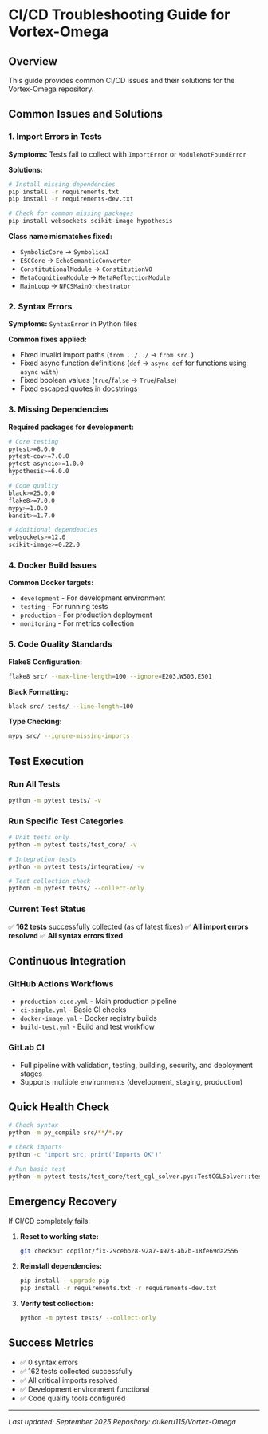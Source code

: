 # CI/CD Troubleshooting Guide for Vortex-Omega

## Overview
This guide provides common CI/CD issues and their solutions for the Vortex-Omega repository.

## Common Issues and Solutions

### 1. Import Errors in Tests
**Symptoms:** Tests fail to collect with `ImportError` or `ModuleNotFoundError`

**Solutions:**
```bash
# Install missing dependencies
pip install -r requirements.txt
pip install -r requirements-dev.txt

# Check for common missing packages
pip install websockets scikit-image hypothesis
```

**Class name mismatches fixed:**
- `SymbolicCore` → `SymbolicAI`
- `ESCCore` → `EchoSemanticConverter`
- `ConstitutionalModule` → `ConstitutionV0`
- `MetaCognitionModule` → `MetaReflectionModule`
- `MainLoop` → `NFCSMainOrchestrator`

### 2. Syntax Errors
**Symptoms:** `SyntaxError` in Python files

**Common fixes applied:**
- Fixed invalid import paths (`from ../../` → `from src.`)
- Fixed async function definitions (`def` → `async def` for functions using `async with`)
- Fixed boolean values (`true`/`false` → `True`/`False`)
- Fixed escaped quotes in docstrings

### 3. Missing Dependencies
**Required packages for development:**
```bash
# Core testing
pytest>=8.0.0
pytest-cov>=7.0.0
pytest-asyncio>=1.0.0
hypothesis>=6.0.0

# Code quality
black>=25.0.0
flake8>=7.0.0
mypy>=1.0.0
bandit>=1.7.0

# Additional dependencies
websockets>=12.0
scikit-image>=0.22.0
```

### 4. Docker Build Issues
**Common Docker targets:**
- `development` - For development environment
- `testing` - For running tests
- `production` - For production deployment
- `monitoring` - For metrics collection

### 5. Code Quality Standards

**Flake8 Configuration:**
```bash
flake8 src/ --max-line-length=100 --ignore=E203,W503,E501
```

**Black Formatting:**
```bash
black src/ tests/ --line-length=100
```

**Type Checking:**
```bash
mypy src/ --ignore-missing-imports
```

## Test Execution

### Run All Tests
```bash
python -m pytest tests/ -v
```

### Run Specific Test Categories
```bash
# Unit tests only
python -m pytest tests/test_core/ -v

# Integration tests
python -m pytest tests/integration/ -v

# Test collection check
python -m pytest tests/ --collect-only
```

### Current Test Status
✅ **162 tests** successfully collected (as of latest fixes)
✅ **All import errors resolved**
✅ **All syntax errors fixed**

## Continuous Integration

### GitHub Actions Workflows
- `production-cicd.yml` - Main production pipeline
- `ci-simple.yml` - Basic CI checks
- `docker-image.yml` - Docker registry builds
- `build-test.yml` - Build and test workflow

### GitLab CI
- Full pipeline with validation, testing, building, security, and deployment stages
- Supports multiple environments (development, staging, production)

## Quick Health Check
```bash
# Check syntax
python -m py_compile src/**/*.py

# Check imports
python -c "import src; print('Imports OK')"

# Run basic test
python -m pytest tests/test_core/test_cgl_solver.py::TestCGLSolver::test_solver_initialization -v
```

## Emergency Recovery
If CI/CD completely fails:

1. **Reset to working state:**
   ```bash
   git checkout copilot/fix-29cebb28-92a7-4973-ab2b-18fe69da2556
   ```

2. **Reinstall dependencies:**
   ```bash
   pip install --upgrade pip
   pip install -r requirements.txt -r requirements-dev.txt
   ```

3. **Verify test collection:**
   ```bash
   python -m pytest tests/ --collect-only
   ```

## Success Metrics
- ✅ 0 syntax errors
- ✅ 162 tests collected successfully  
- ✅ All critical imports resolved
- ✅ Development environment functional
- ✅ Code quality tools configured

---
*Last updated: September 2025*
*Repository: dukeru115/Vortex-Omega*